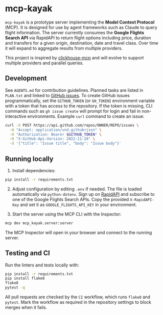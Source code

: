 # mcp-kayak

`mcp-kayak` is a prototype server implementing the **Model Context Protocol** (MCP). It is designed for use by agent frameworks such as Claude to query flight information. The server currently consumes the **Google Flights Search API** via RapidAPI to return flight options including price, duration and transfers for a given origin, destination, date and travel class. Over time it will expand to aggregate results from multiple providers.

This project is inspired by [clickhouse-mcp](https://github.com/izaitsevfb/clickhouse-mcp) and will evolve to support multiple providers and parallel queries.

## Development

See `AGENTS.md` for contribution guidelines. Planned tasks are listed in `PLAN.txt` and linked to [GitHub issues](https://github.com/wdvr/mcp-kayak/issues).
To create GitHub issues programmatically, set the `GITHUB_TOKEN` (or `GH_TOKEN`) environment variable with a token that has access to the repository. If the token is missing, CLI commands such as `gh issue create` will prompt for login and fail in non-interactive environments.
Example `curl` command to create an issue:

```bash
curl -X POST https://api.github.com/repos/OWNER/REPO/issues \
  -H "Accept: application/vnd.github+json" \
  -H "Authorization: Bearer $GITHUB_TOKEN" \
  -H "X-GitHub-Api-Version: 2022-11-28" \
  -d '{"title": "Issue title", "body": "Issue body"}'
```

## Running locally

1. Install dependencies:

```bash
pip install -r requirements.txt
```

2. Adjust configuration by editing `.env` if needed. The file is loaded automatically via `python-dotenv`.
   Sign up on [RapidAPI](https://rapidapi.com/) and subscribe to one of the Google Flights Search APIs.
   Copy the provided `X-RapidAPI-Key` and set it as `GOOGLE_FLIGHTS_API_KEY` in your environment.

3. Start the server using the MCP CLI with the Inspector:

```bash
mcp dev mcp_kayak.server:server
```

The MCP Inspector will open in your browser and connect to the running server.

## Testing and CI

Run the linters and tests locally with:

```bash
pip install -r requirements.txt
pip install flake8
flake8
pytest -q
```

All pull requests are checked by the `CI` workflow, which runs `flake8` and
`pytest`. Mark the workflow as required in the repository settings to block
merges when it fails.
